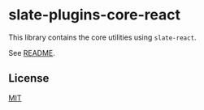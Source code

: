 # slate-plugins-core-react

This library contains the core utilities using `slate-react`.

See [README](https://github.com/udecode/slate-plugins).

## License

[MIT](../../LICENSE)
